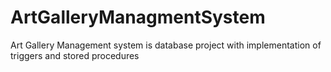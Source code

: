 # ArtGalleryManagmentSystem
Art Gallery Management system is database project with implementation of triggers and stored procedures
